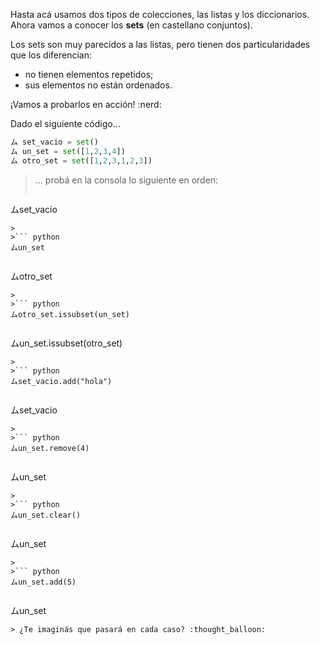 Hasta acá usamos dos tipos de colecciones, las listas y los diccionarios. Ahora vamos a conocer los **sets** (en castellano conjuntos).

Los sets son muy parecidos a las listas, pero tienen dos particularidades que los diferencian:

* no tienen elementos repetidos;
* sus elementos no están ordenados.

¡Vamos a probarlos en acción! :nerd:

Dado el siguiente código…

```python
ム set_vacio = set()
ム un_set = set([1,2,3,4])
ム otro_set = set([1,2,3,1,2,3])
```

> … probá en la consola lo siguiente en orden:
>
>``` python
ムset_vacio
```
>
>``` python
ムun_set
```
>
>``` python
ムotro_set
```
>
>``` python
ムotro_set.issubset(un_set)
```
>
>``` python
ムun_set.issubset(otro_set)
```
>
>``` python
ムset_vacio.add("hola")
```
>
>``` python
ムset_vacio
```
>
>``` python
ムun_set.remove(4)
```
>
>``` python
ムun_set
```
>
>``` python
ムun_set.clear()
```
>
>``` python
ムun_set
```
>
>``` python
ムun_set.add(5)
```
>
>``` python
ムun_set
```
> ¿Te imaginás que pasará en cada caso? :thought_balloon: